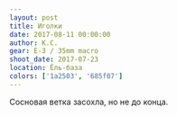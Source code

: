 ```yaml
---
layout: post
title: Иголки
date: 2017-08-11 00:00:00
author: К.С.
gear: E-3 / 35mm macro
shoot_date: 2017-07-23
location: Ёль-база
colors: ['1a2503', '685f07']
---
```

Сосновая ветка засохла, но не до конца.
